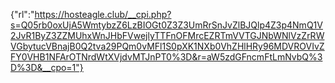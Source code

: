 {"rl":"https://hosteagle.club/__cpi.php?s=Q05rb0oxUjA5WmtybzZ6LzBIOGt0Z3Z3UmRrSnJvZlBJQlp4Z3p4NmQ1V2JvR1ByZ3ZZMUhxWnJHbFVwejlyTTFnOFMrcEZRTmVVTGJNbWNlVzZrRWVGbytucVBnajB0Q2tva29PQm0vMFl1S0pXK1NXb0VhZHlHRy96MDVROVIvZFY0VHB1NFArOTNrdWtXVjdvMTJnPT0%3D&r=aW5zdGFncmFtLmNvbQ%3D%3D&__cpo=1"}
